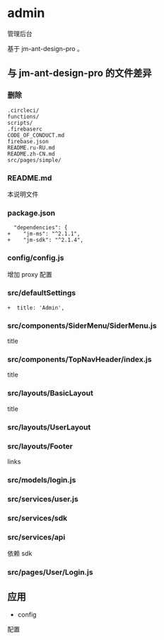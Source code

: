 # admin

管理后台

基于 jm-ant-design-pro 。

## 与 jm-ant-design-pro 的文件差异

### 删除

```
.circleci/
functions/
scripts/
.firebaserc
CODE_OF_CONDUCT.md
firebase.json
README.ru-RU.md
README.zh-CN.md
src/pages/simple/

```

### README.md

本说明文件

### package.json

```
  "dependencies": {
+    "jm-ms": "^2.1.1",
+    "jm-sdk": "^2.1.4",

```
### config/config.js

增加 proxy 配置

### src/defaultSettings
```
+  title: 'Admin',
```
 
### src/components/SiderMenu/SiderMenu.js
title

### src/components/TopNavHeader/index.js
title

### src/layouts/BasicLayout
title

### src/layouts/UserLayout

### src/layouts/Footer
links

### src/models/login.js

### src/services/user.js

### src/services/sdk

### src/services/api

依赖 sdk

### src/pages/User/Login.js

## 应用

- config

配置
 
